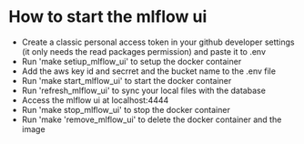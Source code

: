# How to start the mlflow ui

- Create a classic personal access token in your github developer settings (it only needs the read packages permission) and paste it to .env
- Run 'make setiup_mlflow_ui' to setup the docker container
- Add the aws key id and secrret and the bucket name to the .env file
- Run 'make start_mlflow_ui' to start the docker container
- Run 'refresh_mlflow_ui' to sync your local files with the database
- Access the mlflow ui at localhost:4444
- Run 'make stop_mlflow_ui' to stop the docker container
- Run 'make 'remove_mlflow_ui' to delete the docker container and the image